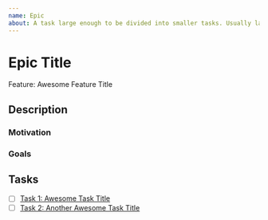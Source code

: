 ```yaml
---
name: Epic
about: A task large enough to be divided into smaller tasks. Usually labeled as a "enhancement". 
---
```


# Epic Title

Feature: Awesome Feature Title <!--- Issue title should mirror the Epic Title. -->

## Description
<!--- Describe the Epic in as much detail as possible. -->

### Motivation
<!--- Explain why this Epic is important. -->

### Goals
<!--- List the goals that this Epic aims to achieve. -->

## Tasks
<!--- List all the tasks that are part of this Epic in the order they should be completed. -->
- [ ] [Task 1: Awesome Task Title](#) <!--- Link to the task issue. -->
- [ ] [Task 2: Another Awesome Task Title](#) <!--- Link to the task issue. -->